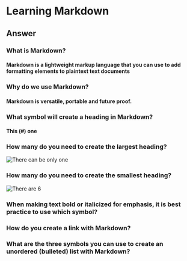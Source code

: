# Learning Markdown

## Answer

### What is Markdown?
#### Markdown is a lightweight markup language that you can use to add formatting elements to plaintext text documents
### Why do we use Markdown?
#### Markdown is versatile, portable and future proof.
### What symbol will create a heading in Markdown?
#### This (#) one
### How many do you need to create the largest heading?
![There can be only one](https://images.unsplash.com/photo-1660476234296-9758ede11977?ixlib=rb-4.0.3&ixid=M3wxMjA3fDB8MHxzZWFyY2h8MzZ8fDF8ZW58MHx8MHx8fDI%3D&auto=format&fit=crop&w=500&q=60)

### How many do you need to create the smallest heading?
![There are 6](https://images.unsplash.com/photo-1484335629320-0e089b87a106?ixlib=rb-4.0.3&ixid=M3wxMjA3fDB8MHxzZWFyY2h8NDl8fDZ8ZW58MHx8MHx8fDI%3D&auto=format&fit=crop&w=500&q=60)

### When making text bold or italicized for emphasis, it is best practice to use which symbol?
### How do you create a link with Markdown?
### What are the three symbols you can use to create an unordered (bulleted) list with Markdown?
